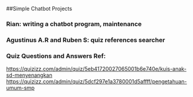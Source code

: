##Simple Chatbot Projects 
</br>
### Rian: writing a chatbot program, maintenance
### Agustinus A.R and Ruben S: quiz references searcher

### Quiz Questions and Answers Ref:
https://quizizz.com/admin/quiz/5eb41720027065001b6e740e/kuis-anak-sd-menyenangkan
https://quizizz.com/admin/quiz/5dcf297e1a3780001d5affff/pengetahuan-umum-smp
